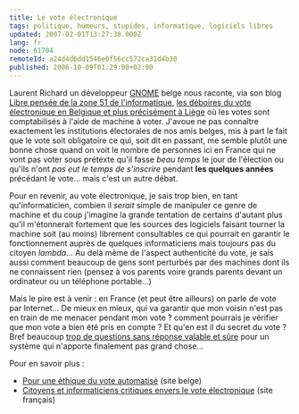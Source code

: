 ```yaml
---
title: Le vote électronique
tags: politique, humeurs, stupides, informatique, logiciels libres
updated: 2007-02-01T13:27:38.000Z
lang: fr
node: 61704
remoteId: a24d4d6dd1546e0f56cc572ca31d4b30
published: 2006-10-09T01:29:00+02:00
---
```

 
Laurent Richard un développeur [GNOME](http://planete.gnomefr.org/) belge nous raconte, via son blog [Libre pensée de la zone 51 de l'informatique](http://www.linux-eco.org/blog/), [les déboires du vote électronique en Belgique et plus précisément à Liège](http://www.linux-eco.org/blog/index.php/2006/10/08/123-democratie-et-vote-electronique) où les votes sont comptabilisés à l'aide de machine à voter. J'avoue ne pas connaître exactement les institutions électorales de nos amis belges, mis à part le fait que le vote soit obligatoire ce qui, soit dit en passant, me semble plutôt une bonne chose quand on voit le nombre de personnes ici en France qui ne vont pas voter sous prétexte qu'il fasse *beau temps* le jour de l'élection ou qu'ils n'ont *pas eut le temps de s'inscrire* pendant **les quelques années** précédant le vote... mais c'est un autre débat.

 
Pour en revenir, au vote électronique, je sais trop bien, en tant qu'informaticien, combien il *serait* simple de manipuler ce genre de machine et du coup j'imagine la grande tentation de certains d'autant plus qu'il m'étonnerait fortement que les sources des logiciels faisant tourner la machine soit (au moins) librement consultables ce qui pourrait en garantir le fonctionnement auprès de quelques informaticiens mais toujours pas du citoyen *lambda*... Au delà même de l'aspect authenticité du vote, je sais aussi comment beaucoup de gens sont perturbés par des machines dont ils ne connaissent rien (pensez à vos parents voire grands parents devant un ordinateur ou un téléphone portable...)

 
Mais le pire est à venir : en France (et peut être ailleurs) on parle de vote par Internet... De mieux en mieux, qui va garantir que mon voisin n'est pas en train de me menacer pendant mon vote ? comment pourrais je vérifier que mon vote a bien été pris en compte ? Et qu'en est il du secret du vote ? Bref beaucoup [trop de questions sans réponse valable et sûre](http://www.sciences.univ-nantes.fr/info/perso/permanents/enguehard/perso/RI_halshs-00085041.pdf) pour un système qui n'apporte finalement pas grand chose...

 
Pour en savoir plus :

 * [Pour une éthique du vote automatisé](http://www.poureva.be) (site belge)
 * [Citoyens et informaticiens critiques envers le vote électronique](http://www.recul-democratique.org/) (site français)
